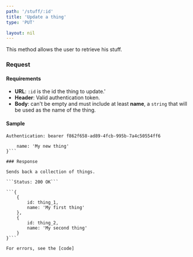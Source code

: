 ```yaml
---
path: '/stuff/:id'
title: 'Update a thing'
type: 'PUT'

layout: nil
---
```


This method allows the user to retrieve his stuff.

### Request

#### Requirements

* **URL**: `:id` is the id the thing to update.'
* **Header**: Valid authentication token.
* **Body**: can't be empty and must include at least **name**, a `string` that will be used as the name of the thing.

#### Sample

```Authentication: bearer f862f658-ad89-4fcb-995b-7a4c50554ff6```
```{
    name: 'My new thing'
}```

### Response

Sends back a collection of things.

```Status: 200 OK```

```{
    {
        id: thing_1,
        name: 'My first thing'
    },
    {
        id: thing_2,
        name: 'My second thing'
    }
}```

For errors, see the [code]